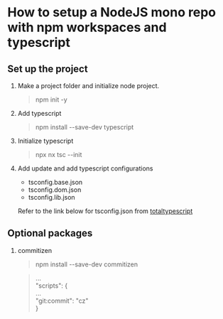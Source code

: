 # How to setup a NodeJS mono repo with npm workspaces and typescript

## Set up the project

1. Make a project folder and initialize node project.

   > npm init -y

2. Add typescript

   > npm install --save-dev typescript

3. Initialize typescript

   > npx nx tsc --init

4. Add update and add typescript configurations

   - tsconfig.base.json
   - tsconfig.dom.json
   - tsconfig.lib.json

   Refer to the link below for tsconfig.json from [totaltypescript](https://www.totaltypescript.com/tsconfig-cheat-sheet)

## Optional packages

1. commitizen

   > npm install --save-dev commitizen

   > ...  
   > "scripts": {  
   >  ...  
   >  "git:commit": "cz"  
   > }
